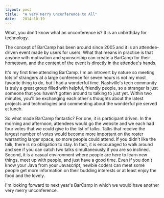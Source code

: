 ```yaml
---
layout: post
title:  "A Very Merry Unconference to All"
date:   2014-10-19
---
```


What, you don't know what an unconference is? It is an unbirthday for technology. 

The concept of BarCamp has been around since 2005 and it is an attendee-driven event made by users for users. What that means in practice is that anyone with motivation and sponsorship can create a BarCamp for their hometown, and the content of the event is directly in the attendee's hands. 

It's my first time attending BarCamp. I'm an introvert by nature so meeting lots of strangers at a large conference for seven hours is not my most favorite thing to do, but I had a wonderful time. Nashville's tech community is truly a great group filled with helpful, friendly people, so a stranger is just someone that you haven't gotten around to talking to just yet. Within two minutes, you'll be exchanging each other's thoughts about the latest projects and technologies and commenting about the wonderful pie served at lunch.

So what made BarCamp fantastic? For one, it is participant driven. In the morning and afternoon, attendees would go the website and we each had four votes that we could give to the list of talks. Talks that receive the largest number of votes would become more important on the roster warranting larger space, so more people could attend. If you didn't like the talk, there is no obligation to stay. In fact, it is encouraged to walk around and see if you can catch two talks simultaneously if you are so inclined. Second, it is a casual environment where people are here to learn new things, meet up with people, and just have a good time. Even if you don't know your Java from your Javascript, newbie coders can meet some people get more information on their budding interests or at least enjoy the food and the lovely.

I'm looking forward to next year's BarCamp in which we would have another very merry unconference.